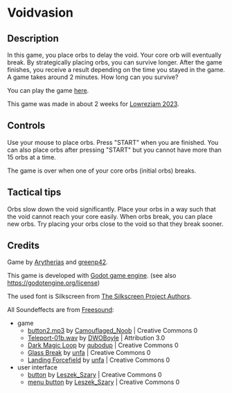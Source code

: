 # Voidvasion

## Description

In this game, you place orbs to delay the void. Your core orb will eventually break. By strategically placing orbs, you can survive longer. After the game finishes, you receive a result depending on the time you stayed in the game. A game takes around 2 minutes. How long can you survive?

You can play the game [here](https://arytherias.itch.io/voidvasion).

This game was made in about 2 weeks for [Lowrezjam 2023](https://itch.io/jam/lowrezjam-2023).

## Controls

Use your mouse to place orbs. Press "START" when you are finished.
You can also place orbs after pressing "START" but you cannot have more than 15 orbs at a time.

The game is over when one of your core orbs (initial orbs) breaks.

## Tactical tips

Orbs slow down the void significantly. Place your orbs in a way such that the void cannot reach your core easily.
When orbs break, you can place new orbs. Try placing your orbs close to the void so that they break sooner.

## Credits

Game by [Arytherias](https://arytherias.itch.io/) and [greenp42](https://github.com/greenp42).

This game is developed with [Godot game engine](https://godotengine.org/).
(see also https://godotengine.org/license)

The used font is Silkscreen from [The Silkscreen Project Authors](https://github.com/googlefonts/silkscreen).

All Soundeffects are from [Freesound](https://freesound.org/):

* game
  * [button2.mp3](https://freesound.org/people/Camouflaged_Noob/sounds/483709/) by [Camouflaged_Noob](https://freesound.org/people/Camouflaged_Noob/) | Creative Commons 0
  * [Teleport-01b.wav](https://freesound.org/people/DWOBoyle/sounds/474179/) by [DWOBoyle](https://freesound.org/people/DWOBoyle/) | Attribution 3.0
  * [Dark Magic Loop](https://freesound.org/people/qubodup/sounds/442825/) by [qubodup](https://freesound.org/people/qubodup/) | Creative Commons 0
  * [Glass Break](https://freesound.org/people/unfa/sounds/221528/) by [unfa](https://freesound.org/people/unfa/) | Creative Commons 0
  * [Landing Forcefield](https://freesound.org/people/unfa/sounds/584173/) by [unfa](https://freesound.org/people/unfa/) | Creative Commons 0
* user interface
  * [button](https://freesound.org/people/Leszek_Szary/sounds/146717/) by [Leszek_Szary](https://freesound.org/people/Leszek_Szary/) | Creative Commons 0
  * [menu button](https://freesound.org/people/Leszek_Szary/sounds/191592/) by [Leszek_Szary](https://freesound.org/people/Leszek_Szary/) | Creative Commons 0
